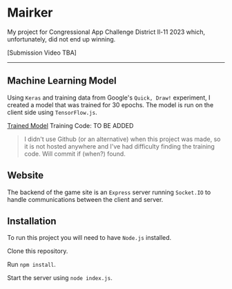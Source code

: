 # Mairker

My project for Congressional App Challenge District Il-11 2023 which, unfortunately, did not end up winning.

[Submission Video TBA]

---

## Machine Learning Model

Using `Keras` and training data from Google's `Quick, Draw!` experiment, I created a model that was trained for 30 epochs. The model is run on the client side using `TensorFlow.js`.

[Trained Model](https://github.com/vracton/mairker/blob/main/main/content/Mairker.tflite)
Training Code: TO BE ADDED
>I didn't use Github (or an alternative) when this project was made, so it is not hosted anywhere and I've had difficulty finding the training code. Will commit if (when?) found.

## Website

The backend of the game site is an `Express` server running `Socket.IO` to handle communications between the client and server.

## Installation

To run this project you will need to have `Node.js` installed.

Clone this repository.

Run `npm install`.

Start the server using `node index.js`.